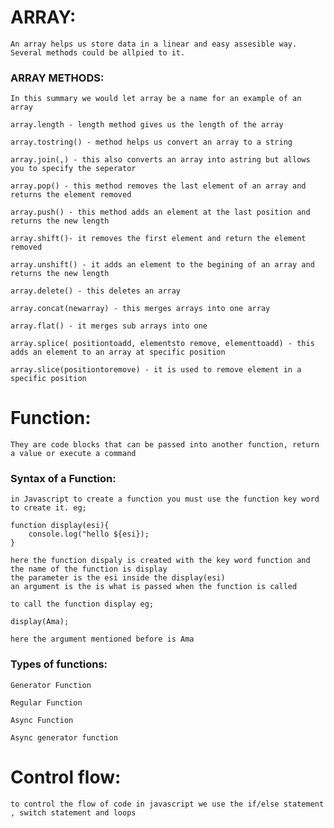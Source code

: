 # ARRAY:
    
    An array helps us store data in a linear and easy assesible way. Several methods could be allpied to it.

### ARRAY METHODS:
    In this summary we would let array be a name for an example of an array
    
    array.length - length method gives us the length of the array
    
    array.tostring() - method helps us convert an array to a string
    
    array.join(,) - this also converts an array into astring but allows you to specify the seperator
    
    array.pop() - this method removes the last element of an array and returns the element removed
    
    array.push() - this method adds an element at the last position and returns the new length
    
    array.shift()- it removes the first element and return the element removed
    
    array.unshift() - it adds an element to the begining of an array and returns the new length
    
    array.delete() - this deletes an array
    
    array.concat(newarray) - this merges arrays into one array
    
    array.flat() - it merges sub arrays into one
    
    array.splice( positiontoadd, elementsto remove, elementtoadd) - this adds an element to an array at specific position
    
    array.slice(positiontoremove) - it is used to remove element in a specific position

# Function:
    
    They are code blocks that can be passed into another function, return a value or execute a command

### Syntax of a Function:

    in Javascript to create a function you must use the function key word to create it. eg;
    
    function display(esi){
        console.log("hello ${esi});
    }

    here the function dispaly is created with the key word function and the name of the function is display
    the parameter is the esi inside the display(esi)
    an argument is the is what is passed when the function is called

    to call the function display eg;

    display(Ama);

    here the argument mentioned before is Ama

### Types of  functions:

    Generator Function

    Regular Function

    Async Function

    Async generator function


# Control flow:

    to control the flow of code in javascript we use the if/else statement , switch statement and loops
